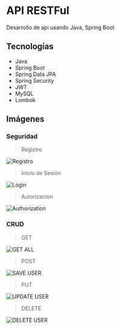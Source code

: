 # API RESTFul
Desarrollo de api usando Java, Spring Boot

## Tecnologías
- Java
- Spring Boot
- Spring Data JPA
- Spring Security
- JWT
- MySQL
- Lombok

## Imágenes

###  Seguridad

>  Registro

![Registro](https://github.com/pimentelomar6/api-rest-full/blob/master/images/register.jpg "Registro")

>  Inicio de Sesión

![Login](https://github.com/pimentelomar6/api-rest-full/blob/master/images/login.jpg "Login")

>  Autorizacion

![Authorization](https://github.com/pimentelomar6/api-rest-full/blob/master/images/authorization.jpg "Authorization")

###  CRUD

>  GET

![GET ALL](https://github.com/pimentelomar6/api-rest-full/blob/master/images/getall.jpg "GET ALL")

>  POST

![SAVE USER](https://github.com/pimentelomar6/api-rest-full/blob/master/images/saveuser.jpg "SAVE USER")

>  PUT

![UPDATE USER](https://github.com/pimentelomar6/api-rest-full/blob/master/images/update.jpg "UPDATE USER")

>  DELETE

![DELETE USER](https://github.com/pimentelomar6/api-rest-full/blob/master/images/delete.jpg "DELETE USER")
